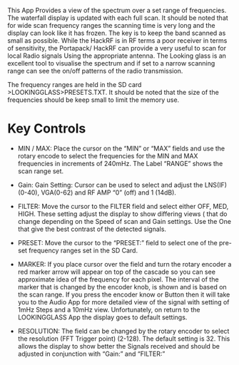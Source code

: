 This App Provides a view of the spectrum over a set range of frequencies. The waterfall display is updated with each full scan. It should be noted that for wide scan frequency ranges the scanning time is very long and the display can look like it has frozen. The key is to keep the band scanned as small as possible. While the HackRF is in RF terms a poor receiver in terms of sensitivity, the Portapack/ HackRF can provide a very useful to scan for local Radio signals Using the appropriate antenna. The Looking glass is an excellent tool to visualise the spectrum and if set to a narrow scanning range can see the on/off patterns of the radio transmission.

The frequency ranges are held in the SD card >LOOKINGGLASS>PRESETS.TXT. It should be noted that the size of the frequencies should be keep small to limit the memory use.

# Key Controls 
* MIN / MAX: Place the cursor on the “MIN” or “MAX” fields and use the rotary encode to select the frequencies for the MIN and MAX frequencies in increments of 240mHz. The Label “RANGE” shows the scan range set.
* Gain: Gain Setting:  Cursor can be used to select and adjust the LNS(IF) (0-40), VGA(0-62) and RF AMP “0” (off)  and 1 (14dB).
* FILTER: Move the cursor to the FILTER field and select either OFF, MED, HIGH. These setting adjust the display  to show differing views ( that do change depending on the Speed of scan and  Gain settings.  Use the One that give the best contrast of the detected signals.
* PRESET: Move the cursor to the “PRESET:” field to select one of the pre-set frequency ranges set in the SD Card.
* MARKER: If you place cursor over the field and turn the rotary encoder a red marker arrow will appear on top of the cascade so you can see approximate idea of the frequency for each pixel. The interval of the marker that is changed by the encoder knob, is shown and is based on the scan range. If you press the encoder know or Button then it will take you to the Audio App for more detailed view of the signal with setting of 1mHz Steps and a 10mHz view. Unfortunately, on return to the LOOKINGGLASS App the display goes to default settings.

* RESOLUTION: The field can be changed by the rotary encoder to select the resolution (FFT Trigger point) (2-128). The default setting is 32.  This allows the display to show better the Signals received and should be adjusted in conjunction with “Gain:” and “FILTER:” 
